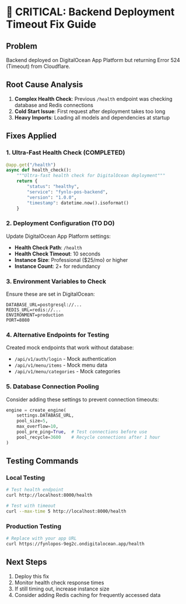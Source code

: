 # 🚨 CRITICAL: Backend Deployment Timeout Fix Guide

## Problem
Backend deployed on DigitalOcean App Platform but returning Error 524 (Timeout) from Cloudflare.

## Root Cause Analysis
1. **Complex Health Check**: Previous `/health` endpoint was checking database and Redis connections
2. **Cold Start Issue**: First request after deployment takes too long
3. **Heavy Imports**: Loading all models and dependencies at startup

## Fixes Applied

### 1. Ultra-Fast Health Check (COMPLETED)
```python
@app.get("/health")
async def health_check():
    """Ultra-fast health check for DigitalOcean deployment"""
    return {
        "status": "healthy",
        "service": "fynlo-pos-backend",
        "version": "1.0.0",
        "timestamp": datetime.now().isoformat()
    }
```

### 2. Deployment Configuration (TO DO)
Update DigitalOcean App Platform settings:
- **Health Check Path**: `/health`
- **Health Check Timeout**: 10 seconds
- **Instance Size**: Professional ($25/mo) or higher
- **Instance Count**: 2+ for redundancy

### 3. Environment Variables to Check
Ensure these are set in DigitalOcean:
```
DATABASE_URL=postgresql://...
REDIS_URL=redis://...
ENVIRONMENT=production
PORT=8080
```

### 4. Alternative Endpoints for Testing
Created mock endpoints that work without database:
- `/api/v1/auth/login` - Mock authentication
- `/api/v1/menu/items` - Mock menu data
- `/api/v1/menu/categories` - Mock categories

### 5. Database Connection Pooling
Consider adding these settings to prevent connection timeouts:
```python
engine = create_engine(
    settings.DATABASE_URL,
    pool_size=5,
    max_overflow=10,
    pool_pre_ping=True,  # Test connections before use
    pool_recycle=3600    # Recycle connections after 1 hour
)
```

## Testing Commands

### Local Testing
```bash
# Test health endpoint
curl http://localhost:8000/health

# Test with timeout
curl --max-time 5 http://localhost:8000/health
```

### Production Testing
```bash
# Replace with your app URL
curl https://fynlopos-9eg2c.ondigitalocean.app/health
```

## Next Steps
1. Deploy this fix
2. Monitor health check response times
3. If still timing out, increase instance size
4. Consider adding Redis caching for frequently accessed data